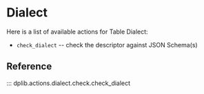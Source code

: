 # Dialect

Here is a list of available actions for Table Dialect:

- `check_dialect` -- check the descriptor against JSON Schema(s)

## Reference

::: dplib.actions.dialect.check.check_dialect
